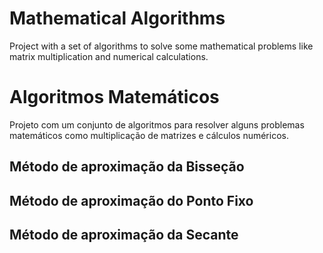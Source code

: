 # Mathematical Algorithms
Project with a set of algorithms to solve some mathematical problems like matrix multiplication and numerical calculations.

# Algoritmos Matemáticos
Projeto com um conjunto de algoritmos para resolver alguns problemas matemáticos como multiplicação de matrizes e cálculos numéricos.

## Método de aproximação da Bisseção
## Método de aproximação do Ponto Fixo
## Método de aproximação da Secante